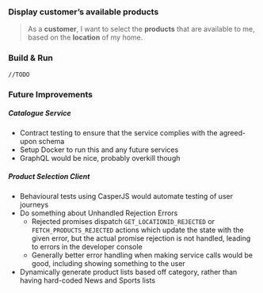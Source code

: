
###  Display customer’s available products
> As a **customer**, I want to select the **products** that are available to me, based on the **location** of my home.

### Build & Run
`//TODO`

### Future Improvements
##### Catalogue Service
- Contract testing to ensure that the service complies with the agreed-upon schema
- Setup Docker to run this and any future services
- GraphQL would be nice, probably overkill though

##### Product Selection Client
- Behavioural tests using CasperJS would automate testing of user journeys
- Do something about Unhandled Rejection Errors
  - Rejected promises dispatch `GET_LOCATIONID_REJECTED` or `FETCH_PRODUCTS_REJECTED` actions which update the state with the given error, but the actual promise rejection is not handled, leading to errors in the developer console
  - Generally better error handling when making service calls would be good, including showing something to the user
- Dynamically generate product lists based off category, rather than having hard-coded News and Sports lists
